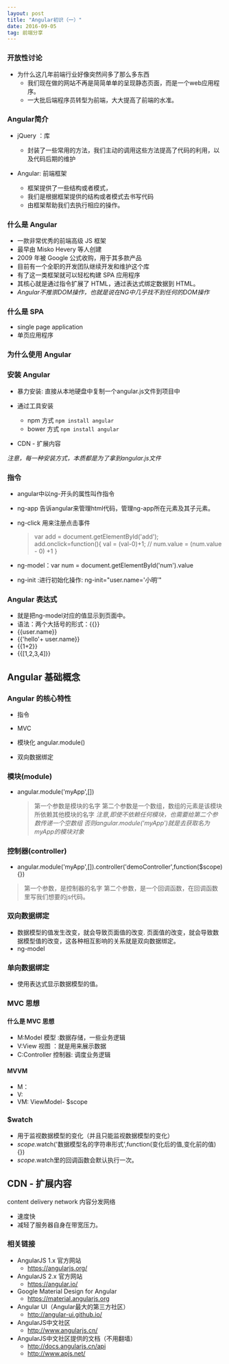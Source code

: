 ```yaml
---
layout: post
title: "Angular初识（一）"
date: 2016-09-05 
tag: 前端分享 
---  
```

### 开放性讨论

- 为什么这几年前端行业好像突然间多了那么多东西
    + 我们现在做的网站不再是简简单单的呈现静态页面，而是一个web应用程序。
    + 一大批后端程序员转型为前端，大大提高了前端的水准。


### Angular简介
 - jQuery ：库
    + 封装了一些常用的方法，我们主动的调用这些方法提高了代码的利用，以及代码后期的维护


 - Angular: 前端框架
    + 框架提供了一些结构或者模式，
    + 我们是根据框架提供的结构或者模式去书写代码
    + 由框架帮助我们去执行相应的操作。

### 什么是 Angular

- 一款非常优秀的前端高级 JS 框架
- 最早由 Misko Hevery 等人创建
- 2009 年被 Google 公式收购，用于其多款产品
- 目前有一个全职的开发团队继续开发和维护这个库
- 有了这一类框架就可以轻松构建 SPA 应用程序
- 其核心就是通过指令扩展了 HTML，通过表达式绑定数据到 HTML。
- *Angular不推崇DOM操作，也就是说在NG中几乎找不到任何的DOM操作*

### 什么是 SPA
- single page application
- 单页应用程序

### 为什么使用 Angular



### 安装 Angular

- 暴力安装: 直接从本地硬盘中复制一个angular.js文件到项目中

- 通过工具安装
  + npm 方式 `npm install angular`
  + bower 方式 `npm install angular`

- CDN - 扩展内容

*注意，每一种安装方式，本质都是为了拿到angular.js文件*





### 指令
- angular中以ng-开头的属性叫作指令
- ng-app 告诉angular来管理html代码，管理ng-app所在元素及其子元素。
- ng-click 用来注册点击事件

  >var add = document.getElementById('add');
   add.onclick=function(){
    val = (val-0)+1; // num.value = (num.value - 0) +1
   }

- ng-model：var num = document.getElementById('num').value

- ng-init :进行初始化操作:  ng-init="user.name='小明'"

### Angular 表达式
- 就是把ng-model对应的值显示到页面中。
- 语法：两个大括号的形式：\{\{\}\}
- \{\{user.name\}\}
- \{\{'hello'+ user.name\}\}
- \{\{1+2\}\}
- \{\{[1,2,3,4]\}\}


## Angular 基础概念

### Angular 的核心特性

- 指令

- MVC

- 模块化  angular.module()

- 双向数据绑定

### 模块(module)
- angular.module('myApp',[])
  > 第一个参数是模块的名字
  > 第二个参数是一个数组，数组的元素是该模块所依赖其他模块的名字
*注意,即使不依赖任何模块，也需要给第二个参数传递一个空数组*
*否则angular.module('myApp')就是去获取名为myApp的模块对象*

### 控制器(controller)
- angular.module('myApp',[]).controller('demoController',function($scope){})
> 第一个参数，是控制器的名字
> 第二个参数，是一个回调函数，在回调函数里写我们想要的js代码。

### 双向数据绑定
- 数据模型的值发生改变，就会导致页面值的改变.
  页面值的改变，就会导致数据模型值的改变，这各种相互影响的关系就是双向数据绑定。
- ng-model

### 单向数据绑定
- 使用表达式显示数据模型的值。

### MVC 思想

#### 什么是 MVC 思想
- M:Model 模型  :数据存储，一些业务逻辑
- V:View  视图 ：就是用来展示数据
- C:Controller 控制器: 调度业务逻辑


#### MVVM 
- M：
- V:
- VM: ViewModel-  $scope

### $watch
- 用于监视数据模型的变化（并且只能监视数据模型的变化）
- $scope.$watch('数据模型名的字符串形式',function(变化后的值,变化前的值){})
- $scope.$watch里的回调函数会默认执行一次。



## CDN - 扩展内容
content delivery network 
内容分发网络

- 速度快
- 减轻了服务器自身在带宽压力。

### 相关链接

- AngularJS 1.x 官方网站
  + https://angularjs.org/
- AngularJS 2.x 官方网站
  + https://angular.io/
- Google Material Design for Angular
  + https://material.angularjs.org
- Angular UI（Angular最大的第三方社区）
  + http://angular-ui.github.io/
- AngularJS中文社区
  + http://www.angularjs.cn/
- AngularJS中文社区提供的文档（不用翻墙）
  + http://docs.angularjs.cn/api
  + http://www.apjs.net/